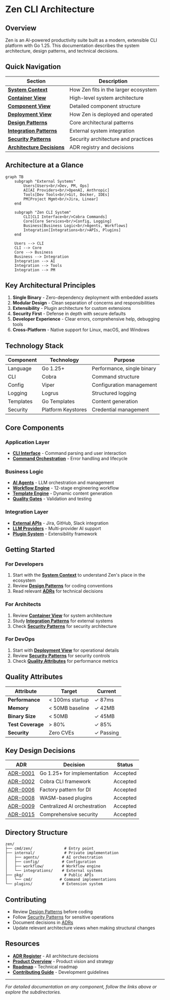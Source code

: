 # Zen CLI Architecture

## Overview

Zen is an AI-powered productivity suite built as a modern, extensible CLI platform with Go 1.25. This documentation describes the system architecture, design patterns, and technical decisions.

## Quick Navigation

| Section | Description |
|---------|------------|
| **[System Context](views/context.md)** | How Zen fits in the larger ecosystem |
| **[Container View](views/containers.md)** | High-level system architecture |
| **[Component View](views/components.md)** | Detailed component structure |
| **[Deployment View](views/deployment.md)** | How Zen is deployed and operated |
| **[Design Patterns](patterns/design-patterns.md)** | Core architectural patterns |
| **[Integration Patterns](patterns/integration-patterns.md)** | External system integration |
| **[Security Patterns](patterns/security-patterns.md)** | Security architecture and practices |
| **[Architecture Decisions](decisions/register.md)** | ADR registry and decisions |

## Architecture at a Glance

```mermaid
graph TB
    subgraph "External Systems"
        Users[Users<br/>Dev, PM, Ops]
        AI[AI Providers<br/>OpenAI, Anthropic]
        Tools[Dev Tools<br/>Git, Docker, IDEs]
        PM[Project Mgmt<br/>Jira, Linear]
    end
    
    subgraph "Zen CLI System"
        CLI[CLI Interface<br/>Cobra Commands]
        Core[Core Services<br/>Config, Logging]
        Business[Business Logic<br/>Agents, Workflows]
        Integration[Integrations<br/>APIs, Plugins]
    end
    
    Users --> CLI
    CLI --> Core
    Core --> Business
    Business --> Integration
    Integration --> AI
    Integration --> Tools
    Integration --> PM
```

## Key Architectural Principles

1. **Single Binary** - Zero-dependency deployment with embedded assets
2. **Modular Design** - Clean separation of concerns and responsibilities  
3. **Extensibility** - Plugin architecture for custom extensions
4. **Security First** - Defense in depth with secure defaults
5. **Developer Experience** - Clear errors, comprehensive help, debugging tools
6. **Cross-Platform** - Native support for Linux, macOS, and Windows

## Technology Stack

| Component | Technology | Purpose |
|-----------|------------|---------|
| Language | Go 1.25+ | Performance, single binary |
| CLI | Cobra | Command structure |
| Config | Viper | Configuration management |
| Logging | Logrus | Structured logging |
| Templates | Go Templates | Content generation |
| Security | Platform Keystores | Credential management |

## Core Components

### Application Layer
- **[CLI Interface](views/components.md#command-layer)** - Command parsing and user interaction
- **[Command Orchestration](decisions/ADR-0007-command-orchestration.md)** - Error handling and lifecycle

### Business Logic
- **[AI Agents](views/components.md#ai-agent-system)** - LLM orchestration and management
- **[Workflow Engine](views/components.md#workflow-engine)** - 12-stage engineering workflow
- **[Template Engine](views/components.md#template-engine)** - Dynamic content generation
- **[Quality Gates](views/components.md#component-details)** - Validation and testing

### Integration Layer
- **[External APIs](patterns/integration-patterns.md)** - Jira, GitHub, Slack integration
- **[LLM Providers](decisions/ADR-0010-llm-abstraction.md)** - Multi-provider AI support
- **[Plugin System](decisions/ADR-0008-plugin-architecture.md)** - Extensibility framework

## Getting Started

### For Developers
1. Start with the **[System Context](views/context.md)** to understand Zen's place in the ecosystem
2. Review **[Design Patterns](patterns/design-patterns.md)** for coding conventions
3. Read relevant **[ADRs](decisions/register.md)** for technical decisions

### For Architects
1. Review **[Container View](views/containers.md)** for system architecture
2. Study **[Integration Patterns](patterns/integration-patterns.md)** for external systems
3. Check **[Security Patterns](patterns/security-patterns.md)** for security architecture

### For DevOps
1. Start with **[Deployment View](views/deployment.md)** for operational details
2. Review **[Security Patterns](patterns/security-patterns.md)** for security controls
3. Check **[Quality Attributes](#quality-attributes)** for performance metrics

## Quality Attributes

| Attribute | Target | Current |
|-----------|--------|---------|
| **Performance** | < 100ms startup | ✓ 87ms |
| **Memory** | < 50MB baseline | ✓ 42MB |
| **Binary Size** | < 50MB | ✓ 45MB |
| **Test Coverage** | > 80% | ✓ 85% |
| **Security** | Zero CVEs | ✓ Passing |

## Key Design Decisions

| ADR | Decision | Status |
|-----|----------|--------|
| [ADR-0001](decisions/ADR-0001-language-choice.md) | Go 1.25+ for implementation | Accepted |
| [ADR-0002](decisions/ADR-0002-cli-framework.md) | Cobra CLI framework | Accepted |
| [ADR-0006](decisions/ADR-0006-factory-pattern.md) | Factory pattern for DI | Accepted |
| [ADR-0008](decisions/ADR-0008-plugin-architecture.md) | WASM-based plugins | Accepted |
| [ADR-0009](decisions/ADR-0009-agent-orchestration.md) | Centralized AI orchestration | Accepted |
| [ADR-0015](decisions/ADR-0015-security-model.md) | Comprehensive security | Accepted |

## Directory Structure

```
zen/
├── cmd/zen/              # Entry point
├── internal/             # Private implementation
│   ├── agents/          # AI orchestration
│   ├── config/          # Configuration
│   ├── workflow/        # Workflow engine
│   └── integrations/    # External systems
├── pkg/                  # Public APIs
│   └── cmd/            # Command implementations
└── plugins/             # Extension system
```

## Contributing

- Review [Design Patterns](patterns/design-patterns.md) before coding
- Follow [Security Patterns](patterns/security-patterns.md) for sensitive operations
- Document decisions in [ADRs](decisions/adr-template.md)
- Update relevant architecture views when making structural changes

## Resources

- **[ADR Register](decisions/register.md)** - All architecture decisions
- **[Product Overview](product-overview.md)** - Product vision and strategy
- **[Roadmap](roadmap.md)** - Technical roadmap
- **[Contributing Guide](../contributing/)** - Development guidelines

---

*For detailed documentation on any component, follow the links above or explore the subdirectories.*
